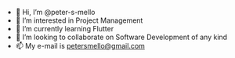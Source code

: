 - 👋 Hi, I’m @peter-s-mello
- 👀 I’m interested in Project Management
- 🌱 I’m currently learning Flutter
- 💞️ I’m looking to collaborate on Software Development of any kind
- 📫 My e-mail is petersmello@gmail.com

<!---
peter-s-mello/peter-s-mello is a ✨ special ✨ repository because its `README.md` (this file) appears on your GitHub profile.
You can click the Preview link to take a look at your changes.
--->
